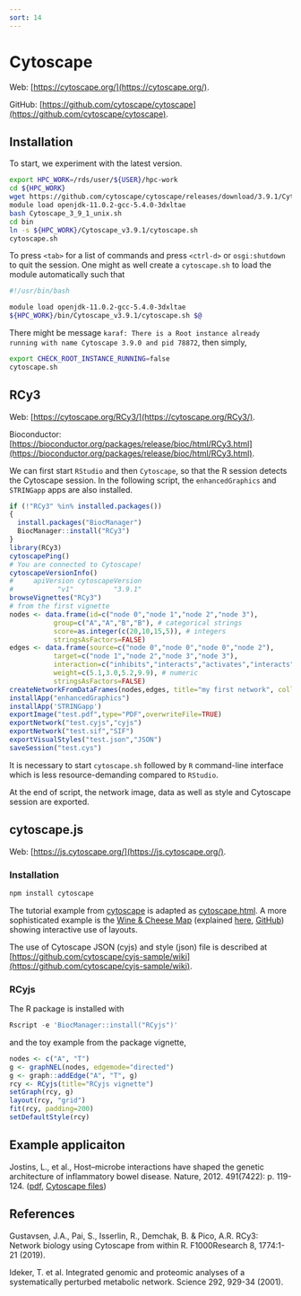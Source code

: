 ```yaml
---
sort: 14
---
```


# Cytoscape

Web: [https://cytoscape.org/](https://cytoscape.org/).

GitHub: [https://github.com/cytoscape/cytoscape](https://github.com/cytoscape/cytoscape).

## Installation

To start, we experiment with the latest version.

```bash
export HPC_WORK=/rds/user/${USER}/hpc-work
cd ${HPC_WORK}
wget https://github.com/cytoscape/cytoscape/releases/download/3.9.1/Cytoscape_3_9_1_unix.sh
module load openjdk-11.0.2-gcc-5.4.0-3dxltae
bash Cytoscape_3_9_1_unix.sh
cd bin
ln -s ${HPC_WORK}/Cytoscape_v3.9.1/cytoscape.sh
cytoscape.sh
```

To press `<tab>` for a list of commands and press `<ctrl-d>` or `osgi:shutdown` to quit the session. One might as well create a `cytoscape.sh` to load the module automatically such that

```bash
#!/usr/bin/bash

module load openjdk-11.0.2-gcc-5.4.0-3dxltae
${HPC_WORK}/bin/Cytoscape_v3.9.1/cytoscape.sh $@
```

There might be message `karaf: There is a Root instance already running with name Cytoscape 3.9.0 and pid 78872`, then simply,

```bash
export CHECK_ROOT_INSTANCE_RUNNING=false
cytoscape.sh
```

## RCy3

Web: [https://cytoscape.org/RCy3/](https://cytoscape.org/RCy3/).

Bioconductor: [https://bioconductor.org/packages/release/bioc/html/RCy3.html](https://bioconductor.org/packages/release/bioc/html/RCy3.html).

We can first start `RStudio` and then `Cytoscape`, so that the R session detects the Cytoscape session. In the following script, the `enhancedGraphics` and `STRINGapp` apps are also installed.

```r
if (!"RCy3" %in% installed.packages())
{
  install.packages("BiocManager")
  BiocManager::install("RCy3")
}
library(RCy3)
cytoscapePing()
# You are connected to Cytoscape!
cytoscapeVersionInfo()
#     apiVersion cytoscapeVersion
#           "v1"          "3.9.1"
browseVignettes("RCy3")
# from the first vignette
nodes <- data.frame(id=c("node 0","node 1","node 2","node 3"),
           group=c("A","A","B","B"), # categorical strings
           score=as.integer(c(20,10,15,5)), # integers
           stringsAsFactors=FALSE)
edges <- data.frame(source=c("node 0","node 0","node 0","node 2"),
           target=c("node 1","node 2","node 3","node 3"),
           interaction=c("inhibits","interacts","activates","interacts"),  # optional
           weight=c(5.1,3.0,5.2,9.9), # numeric
           stringsAsFactors=FALSE)
createNetworkFromDataFrames(nodes,edges, title="my first network", collection="DataFrame Example")
installApp("enhancedGraphics")
installApp('STRINGapp')
exportImage("test.pdf",type="PDF",overwriteFile=TRUE)
exportNetwork("test.cyjs","cyjs")
exportNetwork("test.sif","SIF")
exportVisualStyles("test.json","JSON")
saveSession("test.cys")
```

It is necessary to start `cytoscape.sh` followed by `R` command-line interface which is less resource-demanding compared to `RStudio`.

At the end of script, the network image, data as well as style and Cytoscape session are exported.

## cytoscape.js

Web: [https://js.cytoscape.org/](https://js.cytoscape.org/).

### Installation

```bash
npm install cytoscape
```

The tutorial example from [cytoscape](https://blog.js.cytoscape.org/2016/05/24/getting-started/) is adapted as [cytoscape.html](files/cytoscape.html). A more sophisticated example is the [Wine & Cheese Map](http://www.wineandcheesemap.com/) (explained [here](https://blog.js.cytoscape.org/2020/05/11/layouts/#the-problem-of-large-graphs), [GitHub](https://github.com/cytoscape/wineandcheesemap)) showing interactive use of layouts.

The use of Cytoscape JSON (cyjs) and style (json) file is described at [https://github.com/cytoscape/cyjs-sample/wiki](https://github.com/cytoscape/cyjs-sample/wiki).

### RCyjs

The R package is installed with

```r
Rscript -e 'BiocManager::install("RCyjs")'
```

and the toy example from the package vignette,

```r
nodes <- c("A", "T")
g <- graphNEL(nodes, edgemode="directed")
g <- graph::addEdge("A", "T", g)
rcy <- RCyjs(title="RCyjs vignette")
setGraph(rcy, g)
layout(rcy, "grid")
fit(rcy, padding=200)
setDefaultStyle(rcy)
```

## Example applicaiton

Jostins, L., et al., Host–microbe interactions have shaped the genetic architecture of inflammatory bowel disease. Nature, 2012. 491(7422): p. 119-124.
([pdf](https://rdcu.be/c5Zhp), [Cytoscape files](https://static-content.springer.com/esm/art%3A10.1038%2Fnature11582/MediaObjects/41586_2012_BFnature11582_MOESM91_ESM.zip))

## References

Gustavsen, J.A., Pai, S., Isserlin, R., Demchak, B. & Pico, A.R. RCy3: Network biology using Cytoscape from within R. F1000Research 8, 1774:1-21 (2019).

Ideker, T. et al. Integrated genomic and proteomic analyses of a systematically perturbed metabolic network. Science 292, 929-34 (2001).

